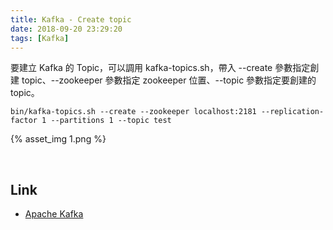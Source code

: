 ```yaml
---
title: Kafka - Create topic
date: 2018-09-20 23:29:20
tags: [Kafka]
---
```


要建立 Kafka 的 Topic，可以調用 kafka-topics.sh，帶入 --create 參數指定創建 topic、--zookeeper 參數指定 zookeeper 位置、--topic 參數指定要創建的 topic。  

<!-- More -->

    bin/kafka-topics.sh --create --zookeeper localhost:2181 --replication-factor 1 --partitions 1 --topic test

{% asset_img 1.png %}
 
<br/>


Link
----
* [Apache Kafka](https://kafka.apache.org/quickstart)
